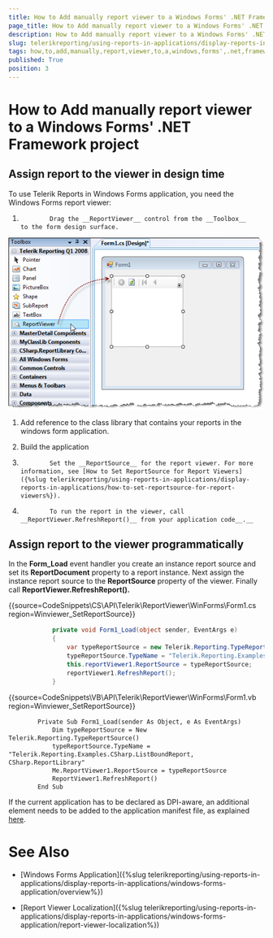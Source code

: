 ```yaml
---
title: How to Add manually report viewer to a Windows Forms' .NET Framework project
page_title: How to Add manually report viewer to a Windows Forms' .NET Framework project | for Telerik Reporting Documentation
description: How to Add manually report viewer to a Windows Forms' .NET Framework project
slug: telerikreporting/using-reports-in-applications/display-reports-in-applications/windows-forms-application/how-to-add-manually-report-viewer-to-a-windows-forms'-.net-framework-project
tags: how,to,add,manually,report,viewer,to,a,windows,forms',.net,framework,project
published: True
position: 3
---
```


# How to Add manually report viewer to a Windows Forms' .NET Framework project



## Assign report to the viewer in design time

To use Telerik Reports in Windows Forms application, you need the Windows Forms report viewer:

1.             Drag the __ReportViewer__ control from the __Toolbox__            to the form design surface.   

  ![](images/ReportViewer.png)

1. Add reference to the class library that contains your reports in the windows form application.

1. Build the application

1.             Set the __ReportSource__ for the report viewer. For more information, see [How to Set ReportSource for Report Viewers]({%slug telerikreporting/using-reports-in-applications/display-reports-in-applications/how-to-set-reportsource-for-report-viewers%}).
          

1.             To run the report in the viewer, call __ReportViewer.RefreshReport()__ from your application code__.__

## Assign report to the viewer programmatically

In the __Form_Load__ event handler you create an instance report source and set its __ReportDocument__           property to a report instance. Next assign the instance report source to the __ReportSource__ property of the viewer.           Finally call __ReportViewer.RefreshReport().__

{{source=CodeSnippets\CS\API\Telerik\ReportViewer\WinForms\Form1.cs region=Winviewer_SetReportSource}}
````C#
	        private void Form1_Load(object sender, EventArgs e)
	        {
	            var typeReportSource = new Telerik.Reporting.TypeReportSource();
	            typeReportSource.TypeName = "Telerik.Reporting.Examples.CSharp.ListBoundReport, CSharp.ReportLibrary";
	            this.reportViewer1.ReportSource = typeReportSource;
	            reportViewer1.RefreshReport();
	        }
````



{{source=CodeSnippets\VB\API\Telerik\ReportViewer\WinForms\Form1.vb region=Winviewer_SetReportSource}}
````VB
	    Private Sub Form1_Load(sender As Object, e As EventArgs)
	        Dim typeReportSource = New Telerik.Reporting.TypeReportSource()
	        typeReportSource.TypeName = "Telerik.Reporting.Examples.CSharp.ListBoundReport, CSharp.ReportLibrary"
	        Me.ReportViewer1.ReportSource = typeReportSource
	        ReportViewer1.RefreshReport()
	    End Sub
````



If the current application has to be declared as DPI-aware, an additional element needs to be added to the application manifest file, as explained           [here](F25EB909-7941-4B78-B24C-4025257A26C4#dpiAware).         

# See Also
[](66CD7D60-7708-42D5-8BB4-506676E8679E)

 * [Windows Forms Application]({%slug telerikreporting/using-reports-in-applications/display-reports-in-applications/windows-forms-application/overview%})

 * [Report Viewer Localization]({%slug telerikreporting/using-reports-in-applications/display-reports-in-applications/windows-forms-application/report-viewer-localization%})
